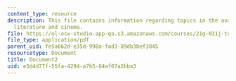```yaml
---
content_type: resource
description: This file contains information regarding topics in the avant-garde in
  literature and cinema.
file: https://ol-ocw-studio-app-qa.s3.amazonaws.com/courses/21g-031j-topics-in-the-avant-garde-in-literature-and-cinema-spring-2003/e5d4d77f55fa4294a7b564af07a2bba3_MIT21G_031JS03_lecture2.pdf
file_type: application/pdf
parent_uid: fe5a662d-e35d-998a-fad3-89db3bef3845
resourcetype: Document
title: Document2
uid: e5d4d77f-55fa-4294-a7b5-64af07a2bba3
---
```

